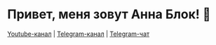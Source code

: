# Привет, меня зовут Анна Блок! 👋
[Youtube-канал](https://www.youtube.com/channel/UCn5wduCq2Mus0v85QZn9IaA) | [Telegram-канал](https://t.me/tpverstak) | [Telegram-чат](https://t.me/tpverstakchat)
